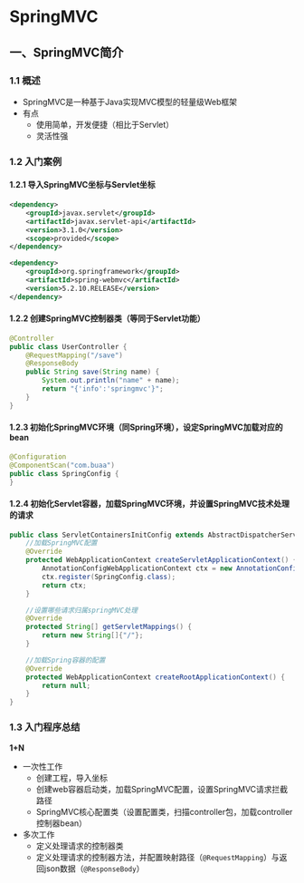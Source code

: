 # SpringMVC

## 一、SpringMVC简介

### 1.1 概述

- SpringMVC是一种基于Java实现MVC模型的轻量级Web框架
- 有点
  - 使用简单，开发便捷（相比于Servlet）
  - 灵活性强

### 1.2 入门案例

#### 1.2.1 导入SpringMVC坐标与Servlet坐标

```xml
<dependency>
    <groupId>javax.servlet</groupId>
    <artifactId>javax.servlet-api</artifactId>
    <version>3.1.0</version>
    <scope>provided</scope>
</dependency>

<dependency>
    <groupId>org.springframework</groupId>
    <artifactId>spring-webmvc</artifactId>
    <version>5.2.10.RELEASE</version>
</dependency>
```

#### 1.2.2 创建SpringMVC控制器类（等同于Servlet功能）

```java
@Controller
public class UserController {
    @RequestMapping("/save")
    @ResponseBody
    public String save(String name) {
        System.out.println("name" + name);
        return "{'info':'springmvc'}";
    }
}
```

#### 1.2.3 初始化SpringMVC环境（同Spring环境），设定SpringMVC加载对应的bean

```java
@Configuration
@ComponentScan("com.buaa")
public class SpringConfig {
}
```

#### 1.2.4 初始化Servlet容器，加载SpringMVC环境，并设置SpringMVC技术处理的请求

```java
public class ServletContainersInitConfig extends AbstractDispatcherServletInitializer {
    //加载SpringMVC配置
    @Override
    protected WebApplicationContext createServletApplicationContext() {
        AnnotationConfigWebApplicationContext ctx = new AnnotationConfigWebApplicationContext();
        ctx.register(SpringConfig.class);
        return ctx;
    }

    //设置哪些请求归属springMVC处理
    @Override
    protected String[] getServletMappings() {
        return new String[]{"/"};
    }

    //加载Spring容器的配置
    @Override
    protected WebApplicationContext createRootApplicationContext() {
        return null;
    }
}
```

### 1.3 入门程序总结

**1+N**

- 一次性工作
  - 创建工程，导入坐标
  - 创建web容器启动类，加载SpringMVC配置，设置SpringMVC请求拦截路径
  - SpringMVC核心配置类（设置配置类，扫描controller包，加载controller控制器bean）
- 多次工作
  - 定义处理请求的控制器类
  - 定义处理请求的控制器方法，并配置映射路径（`@RequestMapping`）与返回json数据（`@ResponseBody`）

